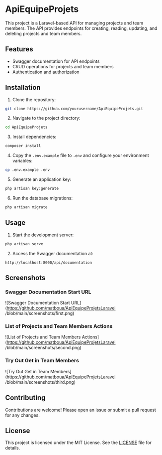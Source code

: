 # ApiEquipeProjets

This project is a Laravel-based API for managing projects and team members. The API provides endpoints for creating, reading, updating, and deleting projects and team members.

## Features

-   Swagger documentation for API endpoints
-   CRUD operations for projects and team members
-   Authentication and authorization

## Installation

1. Clone the repository:

```bash
git clone https://github.com/yourusername/ApiEquipeProjets.git
```

2. Navigate to the project directory:

```bash
cd ApiEquipeProjets
```

3. Install dependencies:

```bash
composer install
```

4. Copy the `.env.example` file to `.env` and configure your environment variables:

```bash
cp .env.example .env
```

5. Generate an application key:

```bash
php artisan key:generate
```

6. Run the database migrations:

```bash
php artisan migrate
```

## Usage

1. Start the development server:

```bash
php artisan serve
```

2. Access the Swagger documentation at:

```
http://localhost:8000/api/documentation
```

## Screenshots

### Swagger Documentation Start URL

![Swagger Documentation Start URL](https://github.com/matboua/ApiEquipeProjetsLaravel
/blob/main/screenshots/first.png)

### List of Projects and Team Members Actions

![List of Projects and Team Members Actions](https://github.com/matboua/ApiEquipeProjetsLaravel
/blob/main/screenshots/second.png)

### Try Out Get in Team Members

![Try Out Get in Team Members](https://github.com/matboua/ApiEquipeProjetsLaravel
/blob/main/screenshots/third.png)

## Contributing

Contributions are welcome! Please open an issue or submit a pull request for any changes.

## License

This project is licensed under the MIT License. See the [LICENSE](LICENSE) file for details.
